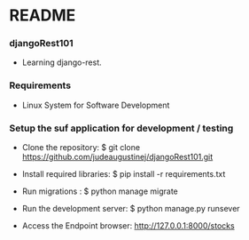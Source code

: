# README #

### djangoRest101 ###

* Learning django-rest. 

### Requirements ###

* Linux System for Software Development

### Setup the suf application for development / testing ###

* Clone the repository: $ git clone https://github.com/judeaugustinej/djangoRest101.git

* Install required libraries: $ pip install -r requirements.txt 

* Run migrations : $ python manage migrate

* Run the development server: $ python manage.py runsever

* Access the Endpoint browser: http://127.0.0.1:8000/stocks
